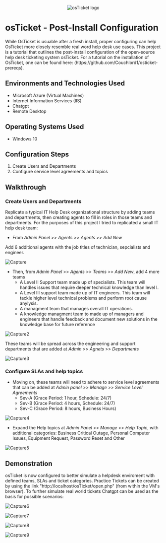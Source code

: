 <p align="center">
<img src="https://i.imgur.com/Clzj7Xs.png" alt="osTicket logo"/>
</p>

<h1>osTicket - Post-Install Configuration</h1>
While OsTicket is usuable after a fresh install, proper configuring can help OsTicket more closely resemble real word help desk use cases. This project is a tutorial that outlines the post-install configuration of the open-source help desk ticketing system osTicket. For a tutorial on the installation of OsTicket, one can be found here: (https://github.com/Couchlord1/osticket-prereqs).

<h2>Environments and Technologies Used</h2>

- Microsoft Azure (Virtual Machines)
- Internet Information Services (IIS)
- Chatgpt
- Remote Desktop
  
<h2>Operating Systems Used </h2>

- Windows 10

<h2>Configuration Steps</h2>

1. Create Users and Departments
2. Configure service level agreements and topics

<h2>Walkthrough</h2>

<h3>Create Users and Departments</h3>

Replicate a typical IT Help Desk organizational structure by adding teams and departments, then creating agents to fill in roles in those teams and departments. For the purposes of this project I tried to replicated a small IT help desk team:

- From *Admin Panel* >> *Agents* >> *Agents* >> *Add New*

Add 6 additional agents with the job titles of technician, sepcialists and engineer.
  
![Capture](https://github.com/user-attachments/assets/df5b1a94-4576-4366-b9f5-423b50f1a1b1)

- Then, from *Admin Panel* >> *Agents* >> *Teams* >> *Add New*, add 4 more teams
  -   A Level II Support team made up of specialists. This team will handles issues that require deeper technical knowledge than level I.
  -   A Level III support team made up of IT engineers. This team will tackle higher level technical problems and perform root cause anylysis.
  -   A managment team that manages overall IT operations.
  -   A knowledge managment team to made up of managers and engineers that handle feedback and document new solutions in the knowledge base for future reference

![Capture2](https://github.com/user-attachments/assets/6577128a-4c50-4e52-b76f-dc7af63d2fae)

These teams will be spread across the engineering and support departments that are added at *Admin* >> *Agnets* >> *Departments*

![Capture3](https://github.com/user-attachments/assets/f377aa89-6f07-4df4-bc5c-045fec827053)

<h3>Configure SLAs and help topics</h3>

- Moving on, these teams will need to adhere to service level agreements that can be added at *Admin panel* >> *Manage* >> *Service Level Agreements*
  -   Sev-A (Grace Period: 1 hour, Schedule: 24/7)
  -   Sev-B (Grace Period: 4 hours, Schedule: 24/7)
  -   Sev-C (Grace Period: 8 hours, Business Hours)

![Capture4](https://github.com/user-attachments/assets/8cc21a83-e8d7-4cb2-a450-3f09b2541942)

- Expand the Help topics at *Admin Panel* >> *Manage* >> *Help Topic*, with additional categories: Business Critical Outage, Personal Computer Issues, Equipment Request, Password Reset and Other

![Capture5](https://github.com/user-attachments/assets/7d8fe804-cc49-4e43-bd16-3b8856aabb86)

<h2>Demonstration</h2>

osTicket is now configured to better simulate a helpdesk enviroment with defined teams, SLAs and ticket categories. Practice Tickets can be created by using the link "http://localhost/osTicket/open.php" (from within the VM's browser). To  further simulate real world tickets Chatgpt can be used as the basis for possible scenarios:

![Capture6](https://github.com/user-attachments/assets/730b9924-4553-4092-a536-df601e2420e0)


![Capture7](https://github.com/user-attachments/assets/67870207-6838-4800-96c7-5748cd32007b)


![Capture8](https://github.com/user-attachments/assets/bb99530a-df69-45ae-a658-85ebd568dcd1)


![Capture9](https://github.com/user-attachments/assets/d8c15602-7e96-4b11-8b24-6dd97b6e5188)
